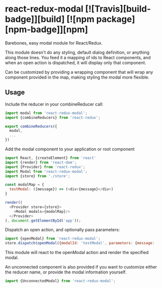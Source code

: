 # react-redux-modal [![Travis][build-badge]][build] [![npm package][npm-badge]][npm]

Barebones, easy modal module for React/Redux.

This module doesn't do any styling, default dialog definition, or anything along those lines.
You feed it a mapping of ids to React components, and when an open action is dispatched, it will display only that component.

Can be customized by providing a wrapping component that will wrap any component provided in the map, making styling the modal more flexible.

## Usage

Include the reducer in your combineReducer call:

```js
import modal from 'react-redux-modal';
import {combineReducers} from 'react-redux';

export combineReducers({
  modal,
  ...
})
```

Add the modal component to your application or root component

```js
import React, {createElement} from 'react'
import {render} from 'react-dom';
import {Provider} from 'react-redux';
import Modal from 'react-redux-modal';
import {store} from './store';

const modalMap = {
  testModal: ({message}) => (<div>{message}</div>)
}

render((
  <Provider store={store}>
    <Modal modals={modalMap}/>
  </Provider>
), document.getElementById('app'));
```

Dispatch an open action, and optionally pass parameters:

```js
import {openModal} from 'react-redux-modal';
store.dispatch(openModal({modalId: 'testModal', parameters: {message: 'Hi!'}}));
```

This module will react to the openModal action and render the specified modal.

An unconnected component is also provided if you want to customize either the reducer name, or provide the modal information yourself.

```js
import {UnconnectedModal} from 'react-redux-modal';
```
